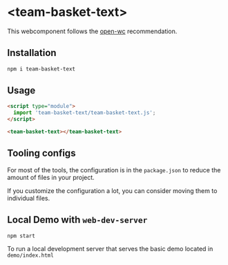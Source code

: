# \<team-basket-text>

This webcomponent follows the [open-wc](https://github.com/open-wc/open-wc) recommendation.

## Installation
```bash
npm i team-basket-text
```

## Usage
```html
<script type="module">
  import 'team-basket-text/team-basket-text.js';
</script>

<team-basket-text></team-basket-text>
```



## Tooling configs

For most of the tools, the configuration is in the `package.json` to reduce the amount of files in your project.

If you customize the configuration a lot, you can consider moving them to individual files.

## Local Demo with `web-dev-server`
```bash
npm start
```
To run a local development server that serves the basic demo located in `demo/index.html`
